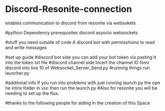 # Discord-Resonite-connection
enables communication to discord from resonite via websokets

#python Dependency prerequisites
discord
asyncio
websockets

#stuff you need outside of code
A discord bot with permisshions to read and write messages

#set up guide 
#discord bot side
you can add your bot token via pasting it into the token txt file
#discord channel side
Incert the channel ID fomr discord into line 10 of Websocket_Server_Send.py
#running things
run launcher.py

#additonal info
If you run into problems with just running launch.py the opn he intire folder in vsc then run the launch.py
#Also
for resonite you will be needing to set up the flux.

#thanks to the following people for aiding in the creation of this
Space
